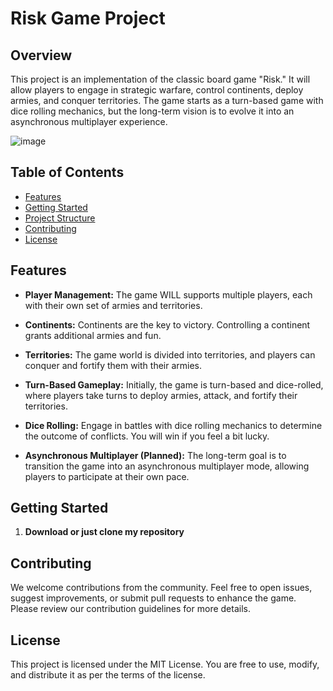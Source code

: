 # Risk Game Project

## Overview

This project is an implementation of the classic board game "Risk." It will allow players to engage in strategic warfare, control continents, deploy armies, and conquer territories. The game starts as a turn-based game with dice rolling mechanics, but the long-term vision is to evolve it into an asynchronous multiplayer experience.

![image](https://github.com/clase2DAWA/Risk/blob/JoseDavidGarciaCorzo/assets/Screenshot.jpg)

## Table of Contents

- [Features](#features)
- [Getting Started](#getting-started)
- [Project Structure](#project-structure)
- [Contributing](#contributing)
- [License](#license)

## Features

- **Player Management:** The game WILL supports multiple players, each with their own set of armies and territories.

- **Continents:** Continents are the key to victory. Controlling a continent grants additional armies and fun.

- **Territories:** The game world is divided into territories, and players can conquer and fortify them with their armies.

- **Turn-Based Gameplay:** Initially, the game is turn-based and dice-rolled, where players take turns to deploy armies, attack, and fortify their territories.

- **Dice Rolling:** Engage in battles with dice rolling mechanics to determine the outcome of conflicts. You will win if you feel a bit lucky.

- **Asynchronous Multiplayer (Planned):** The long-term goal is to transition the game into an asynchronous multiplayer mode, allowing players to participate at their own pace.

## Getting Started

1. **Download or just clone my repository**

## Contributing
We welcome contributions from the community. Feel free to open issues, suggest improvements, or submit pull requests to enhance the game. Please review our contribution guidelines for more details.

## License
This project is licensed under the MIT License. You are free to use, modify, and distribute it as per the terms of the license.
